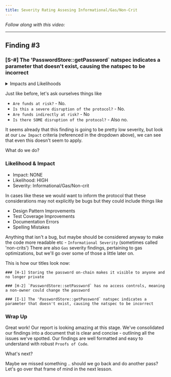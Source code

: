 ```yaml
---
title: Severity Rating Assesing Informational/Gas/Non-Crit
---
```


_Follow along with this video:_

---

## Finding #3

### [S-#] The 'PasswordStore::getPassword` natspec indicates a parameter that doesn't exist, causing the natspec to be incorrect

<details closed>
<summary>Impacts and Likelihoods</summary>

1. **High Impact**: `funds` are directly or nearly `directly at risk`, or a `severe disruption` of protocol functionality or availability occurs.
2. **Medium Impact**: `funds` are `indirectly at risk` or there’s `some level of disruption` to the protocol’s functionality.
3. **Low Impact**: `Fund are not at risk`, but a function might be incorrect, or a state handled improperly etc.

---

4. **High Likelihood**: Highly probably to happen.
   - a hacker can call a function directly and extract money
5. **Medium Likelihood**: Might occur under specific conditions.
   - a peculiar ERC20 token is used on the platform.
6. **Low Likelihood**: Unlikely to occur.
   - a hard-to-change variable is set to a unique value at a specific time.

</details>


Just like before, let's ask ourselves things like

- `Are funds at risk?` - No.
- `Is this a severe disruption of the protocol?` - No.
- `Are funds indirectly at risk?` - No
- `Is there SOME disruption of the protocol?` - Also no.

It seems already that this finding is going to be pretty low severity, but look at our `Low Impact` criteria (referenced in the dropdown above), we can see that even this doesn't seem to apply.

What do we do?

### Likelihood & Impact

- Impact: NONE
- Likelihood: HIGH
- Severity: Informational/Gas/Non-crit

In cases like these we would want to inform the protocol that these considerations may not explicitly be bugs but they could include things like

- Design Pattern Improvements
- Test Coverage Improvements
- Documentation Errors
- Spelling Mistakes

Anything that isn't a bug, but maybe should be considered anyway to make the code more readable etc - `Informational Severity` (sometimes called 'non-crits') There are also `Gas` severity findings, pertaining to gas optimizations, but we'll go over some of those a little later on.

This is how our titles look now:

```
### [H-1] Storing the password on-chain makes it visible to anyone and no longer private

### [H-2] `PasswordStore::setPassword` has no access controls, meaning a non-owner could change the password

### [I-1] The 'PasswordStore::getPassword` natspec indicates a parameter that doesn't exist, causing the natspec to be incorrect
```

### Wrap Up

Great work! Our report is looking amazing at this stage. We've consolidated our findings into a document that is clear and concise - outlining all the issues we've spotted. Our findings are well formatted and easy to understand with robust `Proofs of Code`.

What's next?

Maybe we missed something .. should we go back and do another pass? Let's go over that frame of mind in the next lesson.
